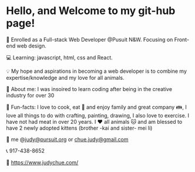 # Hello, and Welcome to my git-hub page!


🏫 Enrolled as a Full-stack Web Developer @Pusuit N&W. Focusing on Front-end web design.

💻 Learning: javascript, html, css and React.

💡 My hope and aspirations in becoming a web developer is to combine my expertise/knowledge and my love for all animals.

🎨 About me: I was insoired to learn coding after being in the creative industry for over 30 

💟 Fun-facts: I love to cook, eat 🍜 and enjoy family and great company 👪, I love all things to do with crafting, painting, drawing, I also love to exercise. I have not had meat in over 20 years. I :heart: all animals :cat: and am blessed to have 2 newly adopted kittens (brother -kai and sister- mei li) 

📧 me @judy@pursuit.org or chue.judy@gmail.com

📞 917-438-8652

🔗 https://www.judychue.com/
